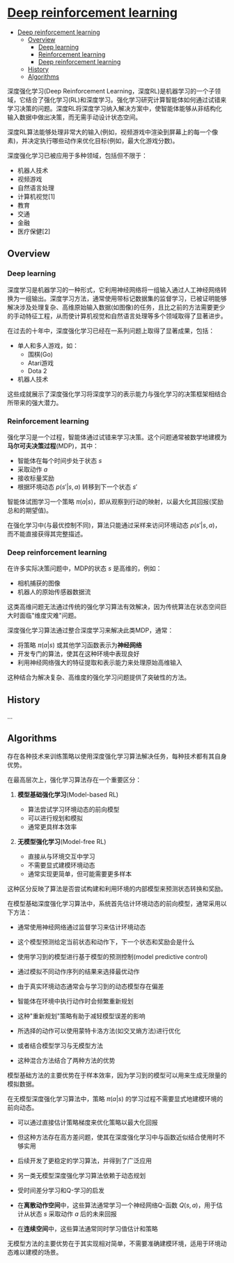 # [Deep reinforcement learning](https://en.wikipedia.org/wiki/Deep_reinforcement_learning)

- [Deep reinforcement learning](#deep-reinforcement-learning)
  - [Overview](#overview)
    - [Deep learning](#deep-learning)
    - [Reinforcement learning](#reinforcement-learning)
    - [Deep reinforcement learning](#deep-reinforcement-learning-1)
  - [History](#history)
  - [Algorithms](#algorithms)

深度强化学习(Deep Reinforcement Learning，深度RL)是机器学习的一个子领域，它结合了强化学习(RL)和深度学习。强化学习研究计算智能体如何通过试错来学习决策的问题。深度RL将深度学习纳入解决方案中，使智能体能够从非结构化输入数据中做出决策，而无需手动设计状态空间。

深度RL算法能够处理非常大的输入(例如，视频游戏中渲染到屏幕上的每一个像素)，并决定执行哪些动作来优化目标(例如，最大化游戏分数)。

深度强化学习已被应用于多种领域，包括但不限于：

- 机器人技术
- 视频游戏
- 自然语言处理
- 计算机视觉[1]
- 教育
- 交通
- 金融
- 医疗保健[2]

## Overview

### Deep learning

深度学习是机器学习的一种形式，它利用神经网络将一组输入通过人工神经网络转换为一组输出。深度学习方法，通常使用带标记数据集的监督学习，已被证明能够解决涉及处理复杂、高维原始输入数据(如图像)的任务，且比之前的方法需要更少的手动特征工程，从而使计算机视觉和自然语言处理等多个领域取得了显著进步。

在过去的十年中，深度强化学习已经在一系列问题上取得了显著成果，包括：

- 单人和多人游戏，如：
  - 围棋(Go)
  - Atari游戏
  - Dota 2
- 机器人技术

这些成就展示了深度强化学习将深度学习的表示能力与强化学习的决策框架相结合所带来的强大潜力。

### Reinforcement learning

强化学习是一个过程，智能体通过试错来学习决策。这个问题通常被数学地建模为**马尔可夫决策过程**(MDP)，其中：

- 智能体在每个时间步处于状态 $s$
- 采取动作 $a$
- 接收标量奖励
- 根据环境动态 $p(s'|s,a)$ 转移到下一个状态 $s'$

智能体试图学习一个策略 $\pi(a|s)$，即从观察到行动的映射，以最大化其回报(奖励总和的期望值)。

在强化学习中(与最优控制不同)，算法只能通过采样来访问环境动态 $p(s'|s,a)$，而不能直接获得其完整描述。

### Deep reinforcement learning

在许多实际决策问题中，MDP的状态 $s$ 是高维的，例如：
- 相机捕获的图像
- 机器人的原始传感器数据流

这类高维问题无法通过传统的强化学习算法有效解决，因为传统算法在状态空间巨大时面临"维度灾难"问题。

深度强化学习算法通过整合深度学习来解决此类MDP，通常：

- 将策略 $\pi(a|s)$ 或其他学习函数表示为**神经网络**
- 开发专门的算法，使其在这种环境中表现良好
- 利用神经网络强大的特征提取和表示能力来处理原始高维输入

这种结合为解决复杂、高维度的强化学习问题提供了突破性的方法。

## History

...

## Algorithms

存在各种技术来训练策略以使用深度强化学习算法解决任务，每种技术都有其自身优势。

在最高层次上，强化学习算法存在一个重要区分：

1. **模型基础强化学习**(Model-based RL)
   - 算法尝试学习环境动态的前向模型
   - 可以进行规划和模拟
   - 通常更具样本效率

2. **无模型强化学习**(Model-free RL)
   - 直接从与环境交互中学习
   - 不需要显式建模环境动态
   - 通常实现更简单，但可能需要更多样本

这种区分反映了算法是否尝试构建和利用环境的内部模型来预测状态转换和奖励。

在模型基础深度强化学习算法中，系统首先估计环境动态的前向模型，通常采用以下方法：

- 通常使用神经网络通过监督学习来估计环境动态
- 这个模型预测给定当前状态和动作下，下一个状态和奖励会是什么

- 使用学习到的模型进行基于模型的预测控制(model predictive control)
- 通过模拟不同动作序列的结果来选择最优动作

- 由于真实环境动态通常会与学习到的动态模型存在偏差
- 智能体在环境中执行动作时会频繁重新规划
- 这种"重新规划"策略有助于减轻模型误差的影响

- 所选择的动作可以使用蒙特卡洛方法(如交叉熵方法)进行优化
- 或者结合模型学习与无模型方法
- 这种混合方法结合了两种方法的优势

模型基础方法的主要优势在于样本效率，因为学习到的模型可以用来生成无限量的模拟数据。

在无模型深度强化学习算法中，策略 $\pi(a|s)$ 的学习过程不需要显式地建模环境的前向动态。

- 可以通过直接估计策略梯度来优化策略以最大化回报
- 但这种方法存在高方差问题，使其在深度强化学习中与函数近似结合使用时不够实用
- 后续开发了更稳定的学习算法，并得到了广泛应用

- 另一类无模型深度强化学习算法依赖于动态规划
- 受时间差分学习和Q-学习的启发
- 在**离散动作空间**中，这些算法通常学习一个神经网络Q-函数 $Q(s,a)$，用于估计从状态 $s$ 采取动作 $a$ 后的未来回报
- 在**连续空间**中，这些算法通常同时学习值估计和策略

无模型方法的主要优势在于其实现相对简单，不需要准确建模环境，适用于环境动态难以建模的场景。

